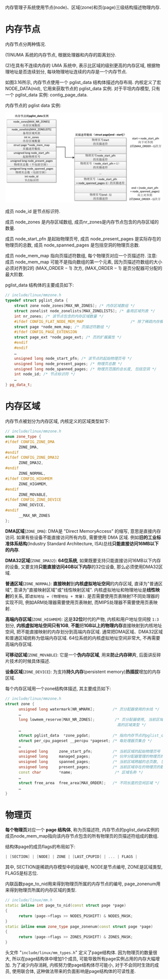 
内存管理子系统使用节点(node)、区域(zone)和页(page)三级结构描述物理内存.

# 内存节点

内存节点分两种情况.

(1)NUMA 系统的内存节点, 根据处理器和内存的距离划分.

(2)在具有不连续内存的 UMA 系统中, 表示比区域的级别更高的内存区域, 根据物理地址是否连续划分, 每块物理地址连续的内存是一个内存节点.

如图3.16所示, 内存节点使用一个 pglist_data 结构体描述内存布局. 内核定义了宏 NODE_DATA(nid), 它用来获取节点的 pglist_data 实例. 对于平坦内存模型, 只有一个 pglist_data 实例: contig_page_data.

内存节点的 pglist data 实例:

![2022-04-15-12-20-00.png](./images/2022-04-15-12-20-00.png)

成员 node_id 是节点标识符.

成员 node_zones 是内存区域数组, 成员nr_zones是内存节点包含的内存区域的数量.

成员 node_start_pfn 是起始物理页号, 成员 node_present_pages 是实际存在的物理页的总数, 成员 node_spanned_pages 是包括空洞的物理页总数.

成员 node_mem_map 指向页描述符数组, 每个物理页对应一个页描述符. 注意: 成员 node_mem_map 可能不是指向数组的第一个元素, 因为页描述符数组的大小必须对齐到2的 (MAX_ORDER − 1) 次方, (MAX_ORDER − 1) 是页分配器可分配的最大阶数.

pglist_data 结构体的主要成员如下:

```cpp
// include/linux/mmzone.h
typedef struct pglist_data {
	struct zone node_zones[MAX_NR_ZONES]; /* 内存区域数组 */
	struct zonelist node_zonelists[MAX_ZONELISTS]; /* 备用区域列表 */
	int nr_zones; /* 该节点包含的内存区域数量 */
	#ifdef CONFIG_FLAT_NODE_MEM_MAP                     /* 除了稀疏内存模型以外 */
	struct page *node_mem_map; /* 页描述符数组 */
	#ifdef CONFIG_PAGE_EXTENSION
	struct page_ext *node_page_ext; /* 页的扩展属性 */
	#endif
	#endif
	…
	unsigned long node_start_pfn; /* 该节点的起始物理页号 */
	unsigned long node_present_pages; /* 物理页总数 */
	unsigned long node_spanned_pages; /* 物理页范围的总长度, 包括空洞 */
	int node_id; /* 节点标识符 */
	…
} pg_data_t;
```

# 内存区域

内存节点被划分为内存区域, 内核定义的区域类型如下:

```cpp
// include/linux/mmzone.h
enum zone_type {
#ifdef CONFIG_ZONE_DMA
      ZONE_DMA,
#endif
#ifdef CONFIG_ZONE_DMA32
      ZONE_DMA32,
#endif
      ZONE_NORMAL,
#ifdef CONFIG_HIGHMEM
      ZONE_HIGHMEM,
#endif
      ZONE_MOVABLE,
#ifdef CONFIG_ZONE_DEVICE
      ZONE_DEVICE,
#endif
      __MAX_NR_ZONES
};
```

**DMA区域**(`ZONE_DMA`): DMA是 "Direct MemoryAccess" 的缩写, 意思是直接内存访问. 如果有些设备不能直接访问所有内存, 需要使用 DMA 区域. 例如**旧的工业标准体系结构**(Industry Standard Architecture, ISA)总线**只能直接访问16MB以下的内存**.

**DMA32区域**(`ZONE_DMA32`): **64位系统**, 如果既要支持只能直接访问16MB以下内存的设备, 又要支持**只能直接访问4GB以下内存**的32位设备, 那么必须使用DMA32区域.

**普通区域**(`ZONE_NORMAL`): **直接映射**到**内核虚拟地址空间**的内存区域, 直译为"普通区域", 意译为"直接映射区域"或"线性映射区域". 内核虚拟地址和物理地址是**线性映射**的关系, 即`虚拟地址 = (物理地址 + 常量)`. 是否需要使用页表映射?不同处理器的实现不同, 例如ARM处理器需要使用页表映射, 而MIPS处理器不需要使用页表映射.

**高端内存区域**(`ZONE_HIGHMEM`): 这是**32位**时代的产物, 内核和用户地址空间按 `1:3` 划分, **内核虚拟地址空间只有1GB**, **不能**把**1GB以上的物理内存**直接映射到内核地址空间, 把不能直接映射的内存划分到高端内存区域. 通常把DMA区域、DMA32区域和普通区域统称为低端内存区域. 64位系统的内核虚拟地址空间非常大, 不再需要高端内存区域.

**可移动区域**(`ZONE_MOVABLE`): 它是一个**伪内存区域**, 用来**防止内存碎片**, 后面讲反碎片技术的时候具体描述.

**设备区域**(`ZONE_DEVICE`): 为支持**持久内存**(persistent memory)**热插拔**增加的内存区域.

每个内存区域用一个zone结构体描述, 其主要成员如下:

```cpp
// include/linux/mmzone.h
struct zone {
      unsigned long watermark[NR_WMARK];        /* 页分配器使用的水线 */
      …
      long lowmem_reserve[MAX_NR_ZONES];         /* 页分配器使用, 当前区域保留多少页不能借给
                                                  高的区域类型 */
      …
      struct pglist_data  *zone_pgdat;          /* 指向内存节点的pglist_data实例 */
      struct per_cpu_pageset __percpu *pageset; /* 每处理器页集合 */
      …
      unsigned long     zone_start_pfn;         /* 当前区域的起始物理页号 */
      unsigned long     managed_pages;          /* 伙伴分配器管理的物理页的数量 */
      unsigned long     spanned_pages;          /* 当前区域跨越的总页数, 包括空洞 */
      unsigned long     present_pages;          /* 当前区域存在的物理页的数量, 不包括空洞 */
      const char        *name;                   /* 区域名称 */
      …
      struct free_area  free_area[MAX_ORDER];   /* 不同长度的空闲区域 */
      …
}
```

# 物理页

**每个物理页**对应一个 **page 结构体**, 称为页描述符, 内存节点的pglist_data实例的成员node_mem_map指向该内存节点包含的所有物理页的页描述符组成的数组.

结构体page的成员flags的布局如下:

```cpp
| [SECTION] | [NODE] | ZONE | [LAST_CPUPID] | ... | FLAGS |
```

其中, SECTION是稀疏内存模型中的段编号, NODE是节点编号, ZONE是区域类型, FLAGS是标志位.

内联函数page_to_nid用来得到物理页所属的内存节点的编号, page_zonenum用来得到物理页所属的内存区域的类型.

```cpp
// include/linux/mm.h
static inline int page_to_nid(const struct page *page)
{
      return (page->flags >> NODES_PGSHIFT) & NODES_MASK;
}
static inline enum zone_type page_zonenum(const struct page *page)
{
      return (page->flags >> ZONES_PGSHIFT) & ZONES_MASK;
}
```

头文件 "`include/linux/mm_types.h`" 定义了page结构体. 因为物理页的数量很大, 所以在page结构体中增加1个成员, 可能导致所有page实例占用的内存大幅增加. 为了减少内存消耗, 内核努力使page结构体尽可能小, 对于不会同时生效的成员, 使用联合体, 这种做法带来的负面影响是page结构体的可读性差.